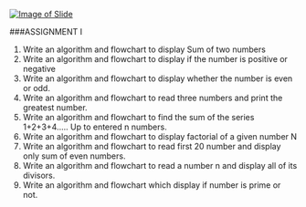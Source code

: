 [![Image of Slide](http://image.slidesharecdn.com/chapter1copy-160229094610/95/unit-1-problem-solving-with-computer-1-638.jpg?cb=1456739548)](http://www.ashimlamichhane.com.np/2016/08/unit-1-problem-solving-with-computer/)

###ASSIGNMENT I

1.	Write an algorithm and flowchart to display Sum of two numbers
2.	Write an algorithm and flowchart to display if the number is positive or negative
3.	Write an algorithm and flowchart to display whether the number is even or odd.
4.	Write an algorithm and flowchart to read three numbers and print the greatest number.
5.	Write an algorithm and flowchart to find the sum of the series 1+2+3+4….. Up to entered n numbers.
6.	Write an algorithm and flowchart to display factorial of a given number N
7.	Write an algorithm and flowchart to read first 20 number and display only sum of even numbers.
8.	Write an algorithm and flowchart to read a number n and display all of its divisors.
9.	Write an algorithm and flowchart which display if number is prime or not.